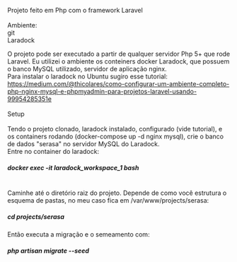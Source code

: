 Projeto feito em Php com o framework Laravel<br>
<br>
Ambiente:<br>
    git<br>
    Laradock<br>

O projeto pode ser executado a partir de qualquer servidor Php 5+ que rode Laravel. Eu utilizei o ambiente os conteiners docker Laradock, que possuem o banco MySQL utilizado, servidor de aplicação nginx.
<br>
Para instalar o laradock no Ubuntu sugiro esse tutorial: https://medium.com/@thicolares/como-configurar-um-ambiente-completo-php-nginx-mysql-e-phpmyadmin-para-projetos-laravel-usando-99954285351e
<br>
<br>
Setup<br>
<br>
Tendo o projeto clonado, laradock instalado, configurado (vide tutorial), e os containers rodando (docker-compose up -d nginx mysql), crie o banco de dados "serasa" no servidor MySQL do Laradock.<br> 
Entre no container do laradock: <br>
<h5>docker exec -it laradock_workspace_1 bash</h5>
<br>
Caminhe até o diretório raiz do projeto. Depende de como você estrutura o esquema de pastas, no meu caso fica em /var/www/projects/serasa:
<h5>cd projects/serasa</h5>
Então executa a migração e o semeamento com:<br>
<h5>php artisan migrate --seed</h5>
